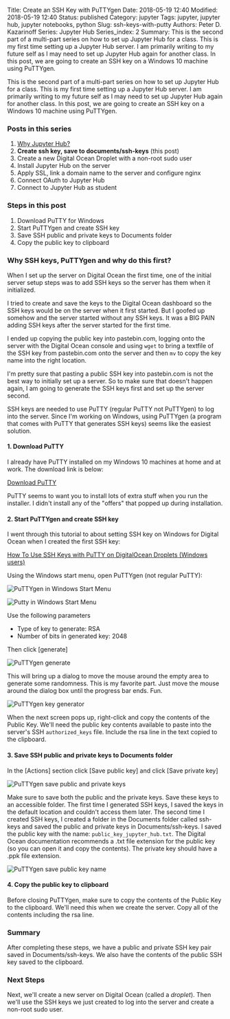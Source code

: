 Title: Create an SSH Key with PuTTYgen
Date: 2018-05-19 12:40
Modified: 2018-05-19 12:40
Status: published
Category: jupyter
Tags: jupyter, jupyter hub, jupyter notebooks, python
Slug: ssh-keys-with-putty
Authors: Peter D. Kazarinoff
Series: Jupyter Hub
Series_index: 2
Summary: This is the second part of a multi-part series on how to set up Jupyter Hub for a class. This is my first time setting up a Jupyter Hub server. I am primarily writing to my future self as I may need to set up Jupyter Hub again for another class. In this post, we are going to create an SSH key on a Windows 10 machine using PuTTYgen.

This is the second part of a multi-part series on how to set up Jupyter Hub for a class. This is my first time setting up a Jupyter Hub server. I am primarily writing to my future self as I may need to set up Jupyter Hub again for another class. In this post, we are going to create an SSH key on a Windows 10 machine using PuTTYgen.

### Posts in this series

1. [Why Jupyter Hub?]({static}/posts/jupyterhub/why_jupyter_hub.md) 
2. **Create ssh key, save to documents/ssh-keys** (this post)
3. Create a new Digital Ocean Droplet with a non-root sudo user
4. Install Jupyter Hub on the server
5. Apply SSL, link a domain name to the server and configure nginx
6. Connect OAuth to Jupyter Hub
7. Connect to Jupyter Hub as student

### Steps in this post

1. Download PuTTY for Windows
2. Start PuTTYgen and create SSH key
3. Save SSH public and private keys to Documents folder
4. Copy the public key to clipboard

### Why SSH keys, PuTTYgen and why do this first?

When I set up the server on Digital Ocean the first time, one of the initial server setup steps was to add SSH keys so the server has them when it initialized. 

I tried to create and save the keys to the Digital Ocean dashboard so the SSH keys would be on the server when it first started. But I goofed up somehow and the server started without any SSH keys. It was a BIG PAIN adding SSH keys after the server started for the first time. 

I ended up copying the public key into pastebin.com, logging onto the server with the Digital Ocean console and using ```wget``` to bring a textfile of the SSH key from pastebin.com onto the server and then ```mv``` to copy the key name into the right location.

I'm pretty sure that pasting a public SSH key into pastebin.com is not the best way to initially set up a server. So to make sure that doesn't happen again, I am going to generate the SSH keys first and set up the server second. 

SSH keys are needed to use PuTTY (regular PuTTY not PuTTYgen) to log into the server. Since I'm working on Windows, using PuTTYgen (a program that comes with PuTTY that generates SSH keys) seems like the easiest solution. 

#### 1. Download PuTTY

I already have PuTTY installed on my Windows 10 machines at home and at work. The download link is below:

[Download PuTTY](https://www.putty.org/)

PuTTY seems to want you to install lots of extra stuff when you run the installer. I didn't install any of the "offers" that popped up during installation.


#### 2. Start PuTTYgen and create SSH key

I went through this tutorial to about setting SSH key on Windows for Digital Ocean when I created the first SSH key:

[How To Use SSH Keys with PuTTY on DigitalOcean Droplets (Windows users)](https://www.digitalocean.com/community/tutorials/how-to-use-ssh-keys-with-putty-on-digitalocean-droplets-windows-users)

Using the Windows start menu, open PuTTYgen (not regular PuTTY):

![PuTTYgen in Windows Start Menu](/posts/jupyterhub/puttygen_in_start_menu.png)

![Putty in Windows Start Menu](/posts/jupyterhub/puttygen_key_generator.png)

Use the following parameters

 * Type of key to generate: RSA
 * Number of bits in generated key: 2048

Then click [generate]

![PuTTYgen generate](/posts/jupyterhub/puttygen_generate.png)

This will bring up a dialog to move the mouse around the empty area to generate some randomness. This is my favorite part. Just move the mouse around the dialog box until the progress bar ends. Fun.

![PuTTYgen key generator](/posts/jupyterhub/puttygen_key_generator.png)

When the next screen pops up, right-click and copy the contents of the Public Key. We'll need the public key contents available to paste into the server's SSH ```authorized_keys``` file. Include the rsa line in the text copied to the clipboard.

#### 3. Save SSH public and private keys to Documents folder

In the [Actions] section click [Save public key] and click [Save private key]

![PuTTYgen save public and private keys](/posts/jupyterhub/puttygen_save_public_private_key.png)

Make sure to save both the public and the private keys. Save these keys to an accessible folder. The first time I generated SSH keys, I saved the keys in the default location and couldn't access them later. The second time I created SSH keys, I created a folder in the Documents folder called ssh-keys and saved the public and private keys in Documents/ssh-keys. I saved the public key with the name: ```public_key_jupyter_hub.txt```. The Digital Ocean documentation recommends a .txt file extension for the public key (so you can open it and copy the contents). The private key should have a .ppk file extension.

![PuTTYgen save public key name](/posts/jupyterhub/puttygen_public_key_save_name.png)

#### 4. Copy the public key to clipboard

Before closing PuTTYgen, make sure to copy the contents of the Public Key to the clipboard. We'll need this when we create the server. Copy all of the contents including the rsa line. 

### Summary

After completing these steps, we have a public and private SSH key pair saved in Documents/ssh-keys. We also have the contents of the public SSH key saved to the clipboard.

### Next Steps

Next, we'll create a new server on Digital Ocean (called a _droplet_). Then we'll use the SSH keys we just created to log into the server and create a non-root sudo user.